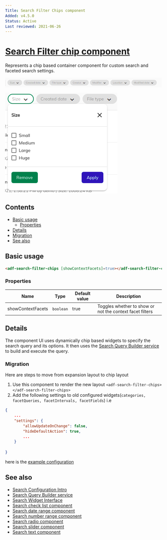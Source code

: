 ```yaml
---
Title: Search Filter Chips component
Added: v4.5.0
Status: Active
Last reviewed: 2021-06-26
---
```


# [Search Filter chip component](../../../lib/content-services/src/lib/search/components/search-filter-chips/search-filter-chips.component.ts "Defined in search-filter-chips.component.ts")

Represents a chip based container component for custom search and faceted search settings.

![Search Filter Chips](../../docassets/images/search-filter-chips.png)


![Search Filter Chip Menu](../../docassets/images/search-filter-chip-widget.png)

## Contents

-   [Basic usage](#basic-usage)
    -   [Properties](#properties)
-   [Details](#details)
-   [Migration](#migration)
-   [See also](#see-also)

## Basic usage

```html
<adf-search-filter-chips [showContextFacets]=true></adf-search-filter-chips>
```

### Properties

| Name | Type | Default value | Description |
| ---- | ---- | ------------- | ----------- |
| showContextFacets | `boolean` | true | Toggles whether to show or not the context facet filters |

## Details

The component UI uses dynamically chip based widgets to specify the search query and its
options. It then uses the [Search Query Builder service](../services/search-query-builder.service.md)
to build and execute the query.

### Migration
Here are steps to move from expansion layout to chip layout
 1. Use this component to render the new layout ```<adf-search-filter-chips></adf-search-filter-chips>```
 2. Add the following settings to old configured widgets(`categories, facetQueries, facetIntervals, facetFields`) i.e
```json
{
    ...
    "settings": {
        "allowUpdateOnChange": false,
        "hideDefaultAction": true,
        ...
    }

}
``` 

here is the [example configuration](https://github.com/Alfresco/alfresco-ng2-components/blob/develop/demo-shell/src/app.config.json#L373)


## See also

-   [Search Configuration Intro](../../user-guide/search-configuration-guide.md)
-   [Search Query Builder service](../services/search-query-builder.service.md)
-   [Search Widget Interface](../interfaces/search-widget.interface.md)
-   [Search check list component](search-check-list.component.md)
-   [Search date range component](search-date-range.component.md)
-   [Search number range component](search-number-range.component.md)
-   [Search radio component](search-radio.component.md)
-   [Search slider component](search-slider.component.md)
-   [Search text component](search-text.component.md)
